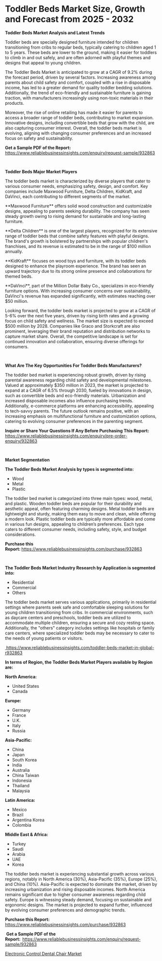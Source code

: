 <p><h1>Toddler Beds Market Size, Growth and Forecast from 2025 - 2032</h1></p><p><strong>Toddler Beds Market Analysis and Latest Trends</strong></p>
<p><p>Toddler beds are specially designed furniture intended for children transitioning from cribs to regular beds, typically catering to children aged 1 to 5 years. These beds are lower to the ground, making it easier for toddlers to climb in and out safely, and are often adorned with playful themes and designs that appeal to young children. </p><p>The Toddler Beds Market is anticipated to grow at a CAGR of 9.2% during the forecast period, driven by several factors. Increasing awareness among parents about child safety and comfort, coupled with a rise in disposable income, has led to a greater demand for quality toddler bedding solutions. Additionally, the trend of eco-friendly and sustainable furniture is gaining traction, with manufacturers increasingly using non-toxic materials in their products. </p><p>Moreover, the rise of online retailing has made it easier for parents to access a broader range of toddler beds, contributing to market expansion. Innovative designs, including convertible beds that grow with the child, are also capturing consumer interest. Overall, the toddler beds market is evolving, aligning with changing consumer preferences and an increased focus on safety and sustainability.</p></p>
<p><strong>Get a Sample PDF of the Report:&nbsp;</strong> <a href="https://www.reliablebusinessinsights.com/enquiry/request-sample/932863?utm_campaign=3586&utm_medium=2&utm_source=Github&utm_content=ia&utm_term=21032025&utm_id=toddler-beds">https://www.reliablebusinessinsights.com/enquiry/request-sample/932863</a></p>
<p>&nbsp;</p>
<p><strong>Toddler Beds Major Market Players</strong></p>
<p><p>The toddler beds market is characterized by diverse players that cater to various consumer needs, emphasizing safety, design, and comfort. Key companies include Maxwood Furniture, Delta Children, KidKraft, and DaVinci, each contributing to different segments of the market.</p><p>**Maxwood Furniture** offers solid wood construction and customizable designs, appealing to parents seeking durability. The company has seen steady growth owing to rising demand for sustainable and long-lasting furniture. </p><p>**Delta Children** is one of the largest players, recognized for its extensive range of toddler beds that combine safety features with playful designs. The brand's growth is bolstered by partnerships with popular children's franchises, and its revenue is estimated to be in the range of $100 million annually. </p><p>**KidKraft** focuses on wood toys and furniture, with its toddler beds designed to enhance the playroom experience. The brand has seen an upward trajectory due to its strong online presence and collaborations for themed beds. </p><p>**DaVinci**, part of the Million Dollar Baby Co., specializes in eco-friendly furniture options. With increasing consumer concerns over sustainability, DaVinci's revenue has expanded significantly, with estimates reaching over $50 million. </p><p>Looking forward, the toddler beds market is projected to grow at a CAGR of 5-6% over the next five years, driven by rising birth rates and a growing focus on child safety and wellness. The market size is expected to exceed $500 million by 2028. Companies like Graco and Storkcraft are also prominent, leveraging their brand reputation and distribution networks to capture market share. Overall, the competitive landscape is set for continued innovation and collaboration, ensuring diverse offerings for consumers.</p></p>
<p>&nbsp;</p>
<p><strong>What Are The Key Opportunities For Toddler Beds Manufacturers?</strong></p>
<p><p>The toddler bed market is experiencing robust growth, driven by rising parental awareness regarding child safety and developmental milestones. Valued at approximately $350 million in 2023, the market is projected to expand at a CAGR of 6.5% through 2030, fueled by innovations in design, such as convertible beds and eco-friendly materials. Urbanization and increased disposable incomes also influence purchasing trends. Additionally, e-commerce platforms are enhancing accessibility, appealing to tech-savvy parents. The future outlook remains positive, with an increasing emphasis on multifunctional furniture and customization options, catering to evolving consumer preferences in the parenting segment.</p></p>
<p><strong>Inquire or Share Your Questions If Any Before Purchasing This Report:</strong> <a href="https://www.reliablebusinessinsights.com/enquiry/pre-order-enquiry/932863?utm_campaign=3586&utm_medium=2&utm_source=Github&utm_content=ia&utm_term=21032025&utm_id=toddler-beds">https://www.reliablebusinessinsights.com/enquiry/pre-order-enquiry/932863</a></p>
<p>&nbsp;</p>
<p><strong>Market Segmentation</strong></p>
<p><strong>The Toddler Beds Market Analysis by types is segmented into:</strong></p>
<p><ul><li>Wood</li><li>Metal</li><li>Plastic</li></ul></p>
<p><p>The toddler bed market is categorized into three main types: wood, metal, and plastic. Wooden toddler beds are popular for their durability and aesthetic appeal, often featuring charming designs. Metal toddler beds are lightweight and sturdy, making them easy to move and clean, while offering a modern look. Plastic toddler beds are typically more affordable and come in various fun designs, appealing to children’s preferences. Each type caters to different consumer needs, including safety, style, and budget considerations.</p></p>
<p><strong>Purchase this Report:&nbsp;</strong><a href="https://www.reliablebusinessinsights.com/purchase/932863?utm_campaign=3586&utm_medium=2&utm_source=Github&utm_content=ia&utm_term=21032025&utm_id=toddler-beds">https://www.reliablebusinessinsights.com/purchase/932863</a></p>
<p>&nbsp;</p>
<p><strong>The Toddler Beds Market Industry Research by Application is segmented into:</strong></p>
<p><ul><li>Residential</li><li>Commercial</li><li>Others</li></ul></p>
<p><p>The toddler beds market serves various applications, primarily in residential settings where parents seek safe and comfortable sleeping solutions for young children transitioning from cribs. In commercial environments, such as daycare centers and preschools, toddler beds are utilized to accommodate multiple children, ensuring a secure and cozy resting space. Additionally, the "others" category includes settings like hospitals or family care centers, where specialized toddler beds may be necessary to cater to the needs of young patients or visitors.</p></p>
<p><a href="https://www.reliablebusinessinsights.com/toddler-beds-market-in-global-r932863?utm_campaign=3586&utm_medium=2&utm_source=Github&utm_content=ia&utm_term=21032025&utm_id=toddler-beds">&nbsp;https://www.reliablebusinessinsights.com/toddler-beds-market-in-global-r932863</a></p>
<p><strong>In terms of Region, the Toddler Beds Market Players available by Region are:</strong></p>
<p>
    <p> <strong> North America: </strong>
        <ul>
            <li>United States</li>
            <li>Canada</li>
        </ul>
        </p> 
    <p> <strong> Europe: </strong>
        <ul>
            <li>Germany</li>
            <li>France</li>
            <li>U.K.</li>
            <li>Italy</li>
            <li>Russia</li>
        </ul>
        </p> 
    <p> <strong> Asia-Pacific: </strong>
        <ul>
            <li>China</li>
            <li>Japan</li>
            <li>South Korea</li>
            <li>India</li>
            <li>Australia</li>
            <li>China Taiwan</li>
            <li>Indonesia</li>
            <li>Thailand</li>
            <li>Malaysia</li>
        </ul>
        </p> 
    <p> <strong> Latin America: </strong>
        <ul>
            <li>Mexico</li>
            <li>Brazil</li>
            <li>Argentina Korea</li>
            <li>Colombia</li>
        </ul>
        </p> 
    <p> <strong> Middle East & Africa: </strong>
        <ul>
            <li>Turkey</li>
            <li>Saudi</li>
            <li>Arabia</li>
            <li>UAE</li>
            <li>Korea</li>
        </ul>
    </p>
    </p>
<p><p>The toddler beds market is experiencing substantial growth across various regions, notably in North America (30%), Asia-Pacific (35%), Europe (25%), and China (10%). Asia-Pacific is expected to dominate the market, driven by increasing urbanization and rising disposable incomes. North America remains significant due to higher consumer awareness regarding child safety. Europe is witnessing steady demand, focusing on sustainable and ergonomic designs. The market is projected to expand further, influenced by evolving consumer preferences and demographic trends.</p></p>
<p><strong>Purchase this Report: </strong><a href="https://www.reliablebusinessinsights.com/purchase/932863?utm_campaign=3586&utm_medium=2&utm_source=Github&utm_content=ia&utm_term=21032025&utm_id=toddler-beds">https://www.reliablebusinessinsights.com/purchase/932863</a></p>
<p>&nbsp;<strong>Get a Sample PDF of the Report:&nbsp;&nbsp;</strong><a href="https://www.reliablebusinessinsights.com/enquiry/request-sample/932863?utm_campaign=3586&utm_medium=2&utm_source=Github&utm_content=ia&utm_term=21032025&utm_id=toddler-beds">https://www.reliablebusinessinsights.com/enquiry/request-sample/932863</a></p>
<p><strong></strong></p>
<p><p><a href="https://github.com/mronmizoe/Market-Research-Report-List-1/blob/main/electronic-control-dental-chair-market.md?utm_campaign=3586&utm_medium=2&utm_source=Github&utm_content=ia&utm_term=21032025&utm_id=toddler-beds">Electronic Control Dental Chair Market</a></p></p>